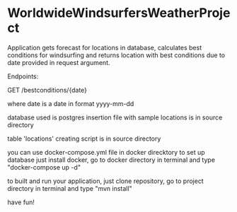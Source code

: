 # WorldwideWindsurfersWeatherProject

Application gets forecast for locations in database, calculates best conditions for
windsurfing and returns location with best conditions due to date provided in request argument.

Endpoints:

GET
/bestconditions/{date}  

where date is a date in format yyyy-mm-dd

database used is postgres
insertion file with sample locations is in source directory

table 'locations' creating script is in source directory

you can use docker-compose.yml file in docker direcktory to set up database
just install docker, go to docker directory in terminal and type "docker-compose up -d"

to built and run your application, just clone repository, go to project directory
in terminal and type "mvn install"

have fun!
